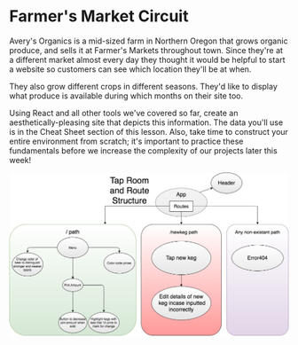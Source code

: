 # Farmer's Market Circuit

Avery's Organics is a mid-sized farm in Northern Oregon that grows organic produce, and sells it at Farmer's Markets throughout town. Since they're at a different market almost every day they thought it would be helpful to start a website so customers can see which location they'll be at when.

They also grow different crops in different seasons. They'd like to display what produce is available during which months on their site too.

Using React and all other tools we've covered so far, create an aesthetically-pleasing site that depicts this information. The data you'll use is in the Cheat Sheet section of this lesson. Also, take time to construct your entire environment from scratch; it's important to practice these fundamentals before we increase the complexity of our projects later this week!

![Diagram](src/assets/images/diagram.jpg)